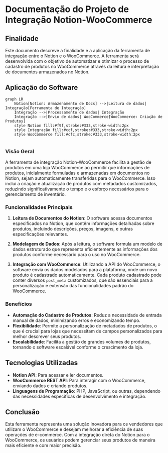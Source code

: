# Documentação do Projeto de Integração Notion-WooCommerce

## Finalidade

Este documento descreve a finalidade e a aplicação da ferramenta de integração entre o Notion e o WooCommerce. A ferramenta será desenvolvida com o objetivo de automatizar e otimizar o processo de cadastro de produtos no WooCommerce através da leitura e interpretação de documentos armazenados no Notion.

## Aplicação do Software
```mermaid
graph LR
    Notion[Notion: Armazenamento de Docs] -->|Leitura de dados| Integração[Ferramenta de Integração]
    Integração -->|Processamento de dados| Integração
    Integração -->|Envio de dados| WooCommerce[WooCommerce: Criação de Produtos]
    style Notion fill:#f9f,stroke:#333,stroke-width:2px
    style Integração fill:#ccf,stroke:#333,stroke-width:2px
    style WooCommerce fill:#cfc,stroke:#333,stroke-width:2px


```
### Visão Geral

A ferramenta de integração Notion-WooCommerce facilita a gestão de produtos em uma loja WooCommerce ao permitir que informações de produtos, inicialmente formuladas e armazenadas em documentos no Notion, sejam automaticamente transferidas para o WooCommerce. Isso inclui a criação e atualização de produtos com metadados customizados, reduzindo significativamente o tempo e o esforço necessários para o gerenciamento de inventário.

### Funcionalidades Principais

1. **Leitura de Documentos do Notion**: O software acessa documentos especificados no Notion, que contêm informações detalhadas sobre produtos, incluindo descrições, preços, imagens, e outras especificações relevantes.

2. **Modelagem de Dados**: Após a leitura, o software formula um modelo de dados estruturado que representa eficientemente as informações dos produtos conforme necessário para o uso no WooCommerce.

3. **Integração com WooCommerce**: Utilizando a API do WooCommerce, o software envia os dados modelados para a plataforma, onde um novo produto é cadastrado automaticamente. Cada produto cadastrado pode conter diversos `post_meta` customizados, que são essenciais para a personalização e extensão das funcionalidades padrão do WooCommerce.

### Benefícios

- **Automação do Cadastro de Produtos**: Reduz a necessidade de entrada manual de dados, minimizando erros e economizando tempo.
- **Flexibilidade**: Permite a personalização de metadados de produtos, o que é crucial para lojas que necessitam de campos personalizados para melhor descrever seus produtos.
- **Escalabilidade**: Facilita a gestão de grandes volumes de produtos, tornando o software escalável conforme o crescimento da loja.

## Tecnologias Utilizadas

- **Notion API**: Para acessar e ler documentos.
- **WooCommerce REST API**: Para interagir com o WooCommerce, enviando dados e criando produtos.
- **Linguagens de Programação**: PHP, JavaScript, ou outras, dependendo das necessidades específicas de desenvolvimento e integração.

## Conclusão

Esta ferramenta representa uma solução inovadora para os vendedores que utilizam o WooCommerce e desejam melhorar a eficiência de suas operações de e-commerce. Com a integração direta do Notion para o WooCommerce, os usuários podem gerenciar seus produtos de maneira mais eficiente e com maior precisão.
